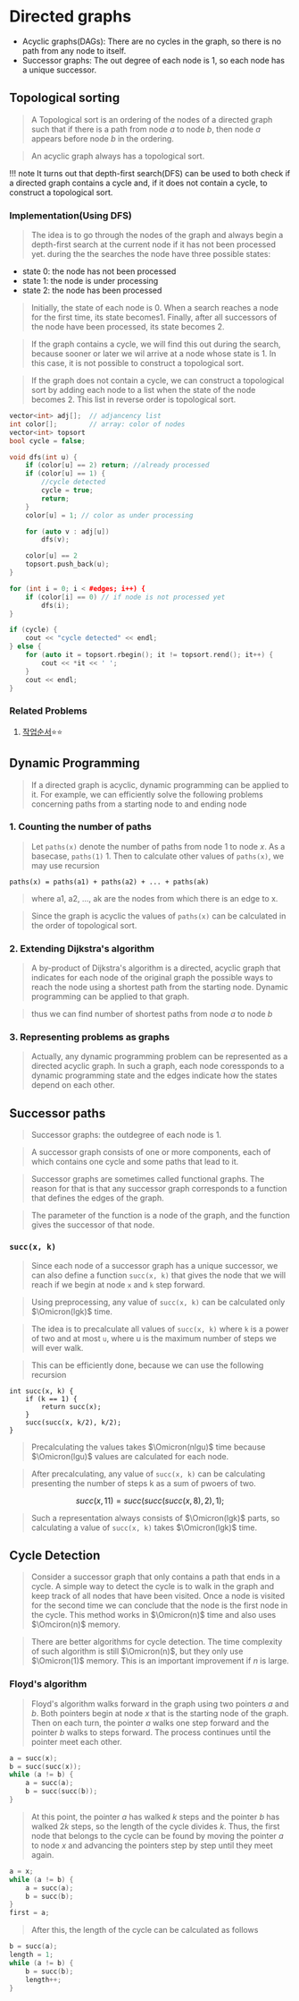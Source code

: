 # Directed graphs

- Acyclic graphs($\text{DAGs}$): There are no cycles in the graph, so there is no path from any node to itself.
- Successor graphs: The out degree of each node is 1, so each node has a unique successor.

## Topological sorting
> A Topological sort is an ordering of the nodes of a directed graph such that if there is a path from node $a$ to node $b$, then node $a$ appears before node $b$ in the ordering.

> An acyclic graph always has a topological sort.

!!! note 
    It turns out that depth-first search($\text{DFS}$) can be used to both check if a directed graph contains a cycle and, if it does not contain a cycle, to construct a topological sort.

### Implementation(Using DFS)
> The idea is to go through the nodes of the graph and always begin a depth-first search at the current node if it has not been processed yet. during the the searches the node have three possible states:

- state 0: the node has not been processed
- state 1: the node is under processing
- state 2: the node has been processed

> Initially, the state of each node is 0. When a search reaches a node for the first time, its state becomes1. Finally, after all successors of the node have been processed, its state becomes 2.

> If the graph contains a cycle, we will find this out during the search, because sooner or later we wil arrive at a node whose state is 1. In this case, it is not possible to construct a topological sort.

> If the graph does not contain a cycle, we can construct a topological sort by adding each node to a list when the state of the node becomes 2. This list in reverse order is topological sort.

```cpp
vector<int> adj[];  // adjancency list
int color[];        // array: color of nodes
vector<int> topsort 
bool cycle = false;

void dfs(int u) {
    if (color[u] == 2) return; //already processed
    if (color[u] == 1) {
        //cycle detected
        cycle = true;
        return;
    }
    color[u] = 1; // color as under processing

    for (auto v : adj[u]) 
        dfs(v);

    color[u] == 2
    topsort.push_back(u);
}

for (int i = 0; i < #edges; i++) {
    if (color[i] == 0) // if node is not processed yet
        dfs(i);
}

if (cycle) {
    cout << "cycle detected" << endl;
} else {
    for (auto it = topsort.rbegin(); it != topsort.rend(); it++) {
        cout << *it << ' ';
    }
    cout << endl;
}
```
### Related Problems
1. [작업순서](https://swexpertacademy.com/main/code/problem/problemDetail.do?contestProbId=AV18TrIqIwUCFAZN):star::star:

## Dynamic Programming
> If a directed graph is acyclic, dynamic programming can be applied to it.
> For example, we can efficiently solve the following problems concerning paths from a starting node to and ending node

### 1. Counting the number of paths
> Let `paths(x)` denote the number of paths from node $1$ to node $x$.
> As a basecase, `paths(1)` 1. Then to calculate other values of `paths(x)`, we may use recursion
```
paths(x) = paths(a1) + paths(a2) + ... + paths(ak)
```
> where a1, a2, ..., ak are the nodes from which there is an edge to x.

> Since the graph is acyclic the values of `paths(x)` can be calculated in the order of topological sort.

### 2. Extending Dijkstra's algorithm
> A by-product of Dijkstra's algorithm is a directed, acyclic graph that indicates for each node of the original graph the possible ways to reach the node using a shortest path from the starting node. Dynamic programming can be applied to that graph.

> thus we can find number of shortest paths from node $a$ to node $b$

### 3. Representing problems as graphs
> Actually, any dynamic programming problem can be represented as a directed acyclic graph. In such a graph, each node coressponds to a dynamic programming state and the edges indicate how the states depend on each other.


## Successor paths
> Successor graphs: the outdegree of each node is 1.

> A successor graph consists of one or more components, each of which contains one cycle and some paths that lead to it.

> Successor graphs are sometimes called functional graphs. The reason for that is that any successor graph corresponds to a function that defines the edges of the graph.

> The parameter of the function is a node of the graph, and the function gives the successor of that node.

### `succ(x, k)`
> Since each node of a successor graph has a unique successor, we can also define a function `succ(x, k)` that gives the node that we will reach if we begin at node `x` and `k` step forward.

> Using preprocessing, any value of `succ(x, k)` can be calculated only $\Omicron(lgk)$ time.

> The idea is to precalculate all values of `succ(x, k)` where `k` is a power of two and at most `u`, where u is the maximum number of steps we will ever walk.

> This can be efficiently done, because we can use the following recursion

```
int succ(x, k) {
    if (k == 1) {
        return succ(x);
    }
    succ(succ(x, k/2), k/2);
}
```

> Precalculating the values takes $\Omicron(nlgu)$ time because $\Omicron(lgu)$ values are calculated for each node.

> After precalculating, any value of `succ(x, k)` can be calculating presenting the number of steps k as a sum of pwoers of two.

$$
succ(x, 11) = succ(succ(succ(x, 8), 2), 1);
$$

> Such a representation always consists of $\Omicron(lgk)$ parts, so calculating a value of `succ(x, k)` takes $\Omicron(lgk)$ time.


## Cycle Detection
> Consider a successor graph that only contains a path that ends in a cycle.
> A simple way to detect the cycle is to walk in the graph and keep track of all nodes that have been visited.
> Once a node is visited for the second time we can conclude that the node is the first node in the cycle. This method works in $\Omicron(n)$ time and also uses $\Omciron(n)$ memory.

> There are better algorithms for cycle detection.
> The time complexity of such algorithm is still $\Omicron(n)$, but they only use $\Omicron(1)$ memory.
> This is an important improvement if $n$ is large.

### Floyd's algorithm
> Floyd's algorithm walks forward in the graph using two pointers $a$ and $b$.
> Both pointers begin at node $x$ that is the starting node of the graph.
> Then on each turn, the pointer $a$ walks one step forward and the pointer $b$ walks to steps forward. The process continues until the pointer meet each other.

```cpp
a = succ(x);
b = succ(succ(x));
while (a != b) {
    a = succ(a);
    b = succ(succ(b));
}
```
> At this point, the pointer $a$ has walked $k$ steps and the pointer $b$ has walked $2k$ steps, so the length of the cycle divides $k$. Thus, the first node that belongs to the cycle can be found by moving the pointer $a$ to node $x$ and advancing the pointers step by step until they meet again.

```cpp
a = x;
while (a != b) {
    a = succ(a);
    b = succ(b);
}
first = a;
```

> After this, the length of the cycle can be calculated as follows

```cpp
b = succ(a);
length = 1;
while (a != b) {
    b = succ(b);
    length++;
}
```
